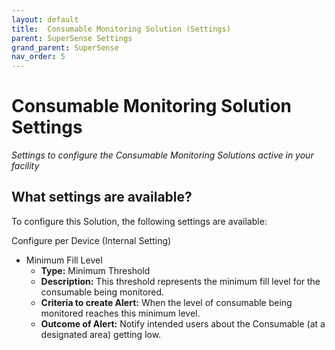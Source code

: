 ```yaml
---
layout: default
title:  Consumable Monitoring Solution (Settings)
parent: SuperSense Settings
grand_parent: SuperSense
nav_order: 5
---
```


# Consumable Monitoring Solution Settings
*Settings to configure the Consumable Monitoring Solutions active in your facility*

## What settings are available?
To configure this Solution, the following settings are available:

Configure per Device (Internal Setting) 
- Minimum Fill Level
    - **Type:** Minimum Threshold
    - **Description:** This threshold represents the minimum fill level for the consumable being monitored. 
    - **Criteria to create Alert:** When the level of consumable being monitored reaches this minimum level. 
    - **Outcome of Alert:** Notify intended users about the Consumable (at a designated area) getting low.